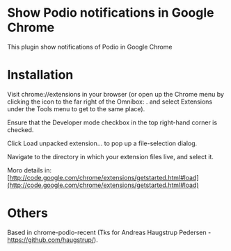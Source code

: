 # Show Podio notifications in Google Chrome

This plugin show notifications of Podio in Google Chrome

# Installation
Visit chrome://extensions in your browser (or open up the Chrome menu by clicking the icon to the far right of the Omnibox: . and select Extensions under the Tools menu to get to the same place).

Ensure that the Developer mode checkbox in the top right-hand corner is checked.

Click Load unpacked extension… to pop up a file-selection dialog.

Navigate to the directory in which your extension files live, and select it.

Moro details in:
[http://code.google.com/chrome/extensions/getstarted.html#load](http://code.google.com/chrome/extensions/getstarted.html#load)

# Others

Based in chrome-podio-recent (Tks for Andreas Haugstrup Pedersen - https://github.com/haugstrup/).